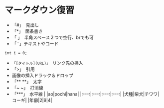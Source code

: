 # マークダウン復習
* 「#」　見出し
* 「*」　箇条書き
* 「  」　半角スペース２つで空行、brでも可
* 「``」テキストやコード
```Java:title
int i = 0;
```
* `「[タイトル](URL)」`　リンク先の挿入
* 「>」　引用
* 画像の挿入ドラック＆ドロップ
* 「** **」　太字
* 「~ ~」　打消線
* 「***」　水平線
  | |ao|pochi|hana|
  |:---:|:---:|:---:|:---:|
  |犬種|柴犬|チワワ|コーギ|
  |年齢|2|9|4|
